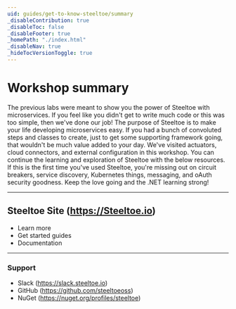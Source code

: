 ```yaml
---
uid: guides/get-to-know-steeltoe/summary
_disableContribution: true
_disableToc: false
_disableFooter: true
_homePath: "./index.html"
_disableNav: true
_hideTocVersionToggle: true
---
```


[exercise-1-link]: exercise1.md
[exercise-2-link]: exercise2.md
[exercise-3-link]: exercise3.md
[exercise-4-link]: exercise4.md

# Workshop summary

The previous labs were meant to show you the power of Steeltoe with microservices. If you feel like you didn't get to write much code or this was too simple, then we've done our job! The purpose of Steeltoe is to make your life developing microservices easy. If you had a bunch of convoluted steps and classes to create, just to get some supporting framework going, that wouldn't be much value added to your day. We've visited actuators, cloud connectors, and external configuration in this workshop. You can continue the learning and exploration of Steeltoe with the below resources. If this is the first time you've used Steeltoe, you're missing out on circuit breakers, service discovery, Kubernetes things, messaging, and oAuth security goodness. Keep the love going and the .NET learning strong!

---

## Steeltoe Site (https://Steeltoe.io)

- Learn more
- Get started guides
- Documentation

<!-- ---

### Training (https://steeltoe.io/training)

- Pivotal Platform Acceleration Lab for .NET Developers
- Pivotal Certified Developer .NET -->

---

### Support

- Slack (https://slack.steeltoe.io)
- GitHub (https://github.com/steeltoeoss)
- NuGet (https://nuget.org/profiles/steeltoe)
